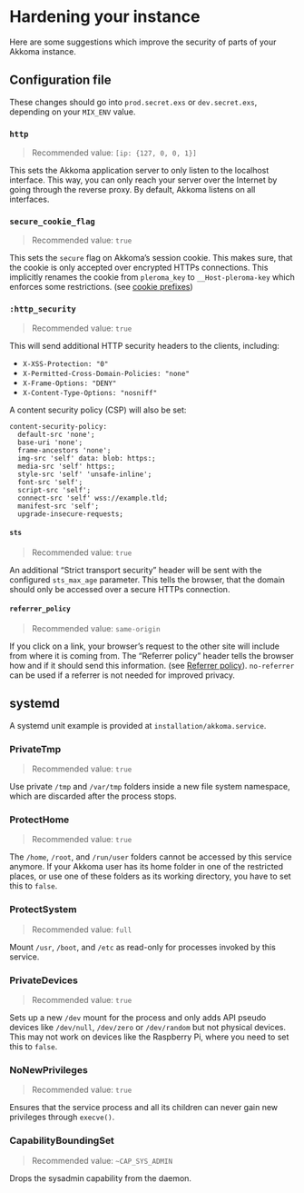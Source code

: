 # Hardening your instance
Here are some suggestions which improve the security of parts of your Akkoma instance.

## Configuration file

These changes should go into `prod.secret.exs` or `dev.secret.exs`, depending on your `MIX_ENV` value.

### `http`

> Recommended value: `[ip: {127, 0, 0, 1}]`

This sets the Akkoma application server to only listen to the localhost interface. This way, you can only reach your server over the Internet by going through the reverse proxy. By default, Akkoma listens on all interfaces.

### `secure_cookie_flag`

> Recommended value: `true`

This sets the `secure` flag on Akkoma’s session cookie. This makes sure, that the cookie is only accepted over encrypted HTTPs connections. This implicitly renames the cookie from `pleroma_key` to `__Host-pleroma-key` which enforces some restrictions. (see [cookie prefixes](https://developer.mozilla.org/en-US/docs/Web/HTTP/Headers/Set-Cookie#Cookie_prefixes))

### `:http_security`

> Recommended value: `true`

This will send additional HTTP security headers to the clients, including:

* `X-XSS-Protection: "0"`
* `X-Permitted-Cross-Domain-Policies: "none"`
* `X-Frame-Options: "DENY"`
* `X-Content-Type-Options: "nosniff"`

A content security policy (CSP) will also be set:

```csp
content-security-policy:
  default-src 'none';
  base-uri 'none';
  frame-ancestors 'none';
  img-src 'self' data: blob: https:;
  media-src 'self' https:;
  style-src 'self' 'unsafe-inline';
  font-src 'self';
  script-src 'self';
  connect-src 'self' wss://example.tld;
  manifest-src 'self';
  upgrade-insecure-requests;
```

#### `sts`

> Recommended value: `true`

An additional “Strict transport security” header will be sent with the configured `sts_max_age` parameter. This tells the browser, that the domain should only be accessed over a secure HTTPs connection.

#### `referrer_policy`

> Recommended value: `same-origin`

If you click on a link, your browser’s request to the other site will include from where it is coming from. The “Referrer policy” header tells the browser how and if it should send this information. (see [Referrer policy](https://developer.mozilla.org/en-US/docs/Web/HTTP/Headers/Referrer-Policy)). `no-referrer` can be used if a referrer is not needed for improved privacy.

## systemd

A systemd unit example is provided at `installation/akkoma.service`.

### PrivateTmp

> Recommended value: `true`

Use private `/tmp` and `/var/tmp` folders inside a new file system namespace, which are discarded after the process stops.

### ProtectHome

> Recommended value: `true`

The `/home`, `/root`, and `/run/user` folders cannot be accessed by this service anymore. If your Akkoma user has its home folder in one of the restricted places, or use one of these folders as its working directory, you have to set this to `false`.

### ProtectSystem

> Recommended value: `full`

Mount `/usr`, `/boot`, and `/etc` as read-only for processes invoked by this service.

### PrivateDevices

> Recommended value: `true`

Sets up a new `/dev` mount for the process and only adds API pseudo devices like `/dev/null`, `/dev/zero` or `/dev/random` but not physical devices. This may not work on devices like the Raspberry Pi, where you need to set this to `false`.

### NoNewPrivileges

> Recommended value: `true`

Ensures that the service process and all its children can never gain new privileges through `execve()`.

### CapabilityBoundingSet

> Recommended value: `~CAP_SYS_ADMIN`

Drops the sysadmin capability from the daemon.
